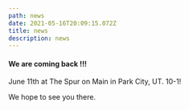 ```yaml
---
path: news
date: 2021-05-16T20:09:15.072Z
title: news
description: news
---
```

<h4>We are coming back !!!</h4>

June 11th at The Spur on Main in Park City, UT.   10-1!

We hope to see you there.